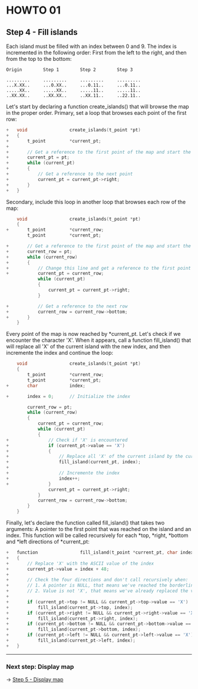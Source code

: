 # HOWTO 01
## Step 4 - Fill islands

Each island must be filled with an index between 0 and 9. The index is incremented in the following order: First from the left to the right, and then from the top to the bottom:

	Origin        Step 1        Step 2        Step 3
	
	.........     .........     .........     .........
	...X.XX..     ...0.XX..     ...0.11..     ...0.11..
	.....XX..     .....XX..     .....11..     .....11..
	..XX.XX..     ..XX.XX..     ..XX.11..     ..22.11..

Let's start by declaring a function create_islands() that will browse the map in the proper order. Primary, set a loop that browses each point of the first row:

```c
+   void				create_islands(t_point *pt)
+   {
+       t_point         *current_pt;   
+
+       // Get a reference to the first point of the map and start the loop
+       current_pt = pt;
+       while (current_pt)
+       {
+           // Get a reference to the next point
+           current_pt = current_pt->right;
+       }
+   }
```

Secondary, include this loop in another loop that browses each row of the map:

```c
    void				create_islands(t_point *pt)
    {
+       t_point         *current_row;
        t_point         *current_pt;

+       // Get a reference to the first point of the map and start the loop
+       current_row = pt;
+       while (current_row)
+       {
+           // Change this line and get a reference to the first point of each row
+           current_pt = current_row;
            while (current_pt)
            {
                current_pt = current_pt->right;
            }  

+           // Get a reference to the next row
+           current_row = current_row->bottom;
+       }
    }
```

Every point of the map is now reached by *current_pt. Let's check if we encounter the character 'X'. When it appears, call a function fill_island() that will replace all 'X' of the current island with the new index, and then incremente the index and continue the loop:

```c
    void				create_islands(t_point *pt)
    {
        t_point         *current_row;
        t_point         *current_pt;
+       char            index;

+       index = 0;      // Initialize the index

        current_row = pt;
        while (current_row)
        {
            current_pt = current_row;
            while (current_pt)
            {
+               // Check if 'X' is encountered
+               if (current_pt->value == 'X')
+               {
+                   // Replace all 'X' of the current island by the current index
+                   fill_island(current_pt, index);
+
+                   // Incremente the index
+                   index++;
+               }
                current_pt = current_pt->right;
            }
            current_row = current_row->bottom;
        }
    }
```

Finally, let's declare the function called fill_island() that takes two arguments: A pointer to the first point that was reached on the island and an index. This function will be called recursively for each *top, *right, *bottom and *left directions of *current_pt:

```c
+   function				fill_island(t_point *current_pt, char index)
+   {
+       // Replace 'X' with the ASCII value of the index
+       current_pt->value = index + 48;
+
+       // Check the four directions and don't call recursively when:
+       // 1. A pointer is NULL, that means we've reached the borderline of the map
+       // 2. Value is not 'X', that means we've already replaced the value or this is water!
+
+       if (current_pt->top != NULL && current_pt->top->value == 'X')
+           fill_island(current_pt->top, index);
+       if (current_pt->right != NULL && current_pt->right->value == 'X')
+           fill_island(current_pt->right, index);
+       if (current_pt->bottom != NULL && current_pt->bottom->value == 'X')
+           fill_island(current_pt->bottom, index);
+       if (current_pt->left != NULL && current_pt->left->value == 'X')
+           fill_island(current_pt->left, index);
+   }
```

***

### Next step: Display map

-> [Step 5 - Display map](https://github.com/jgigault/HOWTO-quadruply-linked-list/blob/master/README_STEP5.md)